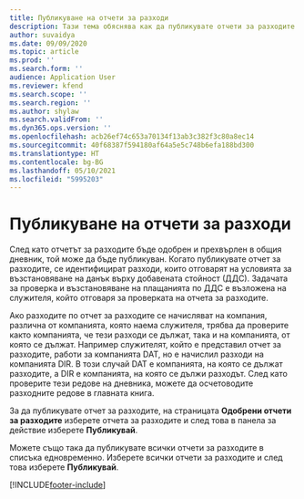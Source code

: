 ```yaml
---
title: Публикуване на отчети за разходи
description: Тази тема обяснява как да публикувате отчети за разходите.
author: suvaidya
ms.date: 09/09/2020
ms.topic: article
ms.prod: ''
ms.search.form: ''
audience: Application User
ms.reviewer: kfend
ms.search.scope: ''
ms.search.region: ''
ms.author: shylaw
ms.search.validFrom: ''
ms.dyn365.ops.version: ''
ms.openlocfilehash: acb26ef74c653a70134f13ab3c382f3c80a8ec14
ms.sourcegitcommit: 40f68387f594180af64a5e5c748b6efa188bd300
ms.translationtype: HT
ms.contentlocale: bg-BG
ms.lasthandoff: 05/10/2021
ms.locfileid: "5995203"
---
```

# <a name="post-expense-reports"></a>Публикуване на отчети за разходи

След като отчетът за разходите бъде одобрен и прехвърлен в общия дневник, той може да бъде публикуван. Когато публикувате отчет за разходите, се идентифицират разходи, които отговарят на условията за възстановяване на данък върху добавената стойност (ДДС). Задачата за проверка и възстановяване на плащанията по ДДС е възложена на служителя, който отговаря за проверката на отчета за разходите.

Ако разходите по отчет за разходите се начисляват на компания, различна от компанията, която наема служителя, трябва да проверите както компанията, че тези разходи се дължат, така и на компанията, от която се дължат. Например служителят, който е представил отчет за разходите, работи за компанията DAT, но е начислил разходи на компанията DIR. В този случай DAT е компанията, на която се дължат разходите, а DIR е компанията, на която се дължи разходът. След като проверите тези редове на дневника, можете да осчетоводите разходните редове в главната книга.

За да публикувате отчет за разходите, на страницата **Одобрени отчети за разходите** изберете отчета за разходите и след това в панела за действие изберете **Публикувай**.

Можете също така да публикувате всички отчети за разходите в списъка едновременно. Изберете всички отчети за разходите и след това изберете **Публикувай**.


[!INCLUDE[footer-include](../includes/footer-banner.md)]